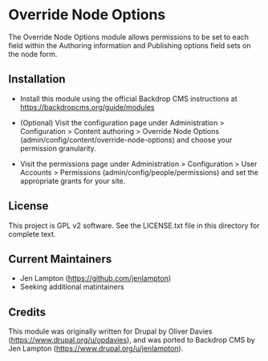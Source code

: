 Override Node Options
======================

The Override Node Options module allows permissions to be set to each field
within the Authoring information and Publishing options field sets on the node
form.


Installation
------------

- Install this module using the official Backdrop CMS instructions at
  https://backdropcms.org/guide/modules

- (Optional) Visit the configuration page under Administration >
  Configuration > Content authoring > Override Node Options
  (admin/config/content/override-node-options) and choose your permission
  granularity.

- Visit the permissions page under Administration > Configuration > User
  Accounts > Permissions (admin/config/people/permissions) and set the
  appropriate grants for your site.


License
-------

This project is GPL v2 software. See the LICENSE.txt file in this directory for
complete text.


Current Maintainers
-------------------

- Jen Lampton (https://github.com/jenlampton)
- Seeking additional matintainers


Credits
-------

This module was originally written for Drupal by Oliver Davies
(https://www.drupal.org/u/opdavies), and was ported to Backdrop CMS by Jen Lampton (https://www.drupal.org/u/jenlampton).
